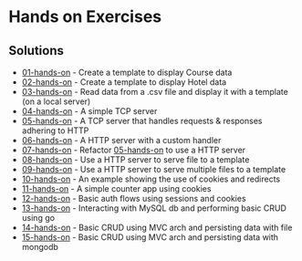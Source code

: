 # Hands on Exercises

## Solutions
- [01-hands-on](https://github.com/o-ifeanyi/gowebdev/tree/master/01-hands-on) - Create a template to display Course data
- [02-hands-on](https://github.com/o-ifeanyi/gowebdev/tree/master/02-hands-on) - Create a template to display Hotel data
- [03-hands-on](https://github.com/o-ifeanyi/gowebdev/tree/master/03-hands-on) - Read data from a .csv file and display it with a template (on a local server)
- [04-hands-on](https://github.com/o-ifeanyi/gowebdev/tree/master/04-hands-on) - A simple TCP server
- [05-hands-on](https://github.com/o-ifeanyi/gowebdev/tree/master/05-hands-on) - A TCP server that handles requests & responses adhering to HTTP
- [06-hands-on](https://github.com/o-ifeanyi/gowebdev/tree/master/06-hands-on) - A HTTP server with a custom handler
- [07-hands-on](https://github.com/o-ifeanyi/gowebdev/tree/master/07-hands-on) - Refactor [05-hands-on](https://github.com/o-ifeanyi/gowebdev/tree/master/05-hands-on) to use a HTTP server
- [08-hands-on](https://github.com/o-ifeanyi/gowebdev/tree/master/08-hands-on) - Use a HTTP server to serve file to a template
- [09-hands-on](https://github.com/o-ifeanyi/gowebdev/tree/master/09-hands-on) - Use a HTTP server to serve multiple files to a template
- [10-hands-on](https://github.com/o-ifeanyi/gowebdev/tree/master/10-hands-on) - An example showing the use of cookies and redirects
- [11-hands-on](https://github.com/o-ifeanyi/gowebdev/tree/master/11-hands-on) - A simple counter app using cookies
- [12-hands-on](https://github.com/o-ifeanyi/gowebdev/tree/master/12-hands-on) - Basic auth flows using sessions and cookies
- [13-hands-on](https://github.com/o-ifeanyi/gowebdev/tree/master/13-hands-on) - Interacting with MySQL db and performing basic CRUD using go
- [14-hands-on](https://github.com/o-ifeanyi/gowebdev/tree/master/14-hands-on) - Basic CRUD using MVC arch and persisting data with file
- [15-hands-on](https://github.com/o-ifeanyi/gowebdev/tree/master/15-hands-on) - Basic CRUD using MVC arch and persisting data with mongodb